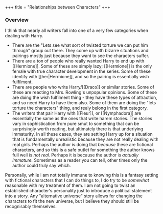 +++
title = "Relationships between Characters"
+++

### Overview

I think that nearly all writers fall into one of a very few categories when dealing
with Harry.

* There are the "Lets see what sort of twisted torture we can put him through"
  group out there.  They come up with bizarre situations and pairings mostly just
  because they want to see the characters suffer.  
* There are a ton of people who really wanted Harry to end up with [[Hermione]].
  Some of these are simply lazy; [[Hermione]] is the only female with true
  character development in the series.  Some of these identify with
  [[her|Hermione]], and so the pairing is essentially wish fulfilment. 
* There are people who write Harry/[[Draco]] or similar stories.  Some of these
  are reacting to Mrs. Rowling's unpopular opinions.  Some of these are doing
  the wish fulfilment thing - they have these types of attraction, and so need
  Harry to have them also.  Some of them are doing the "lets torture the
  characters" thing, and realy belong in the first category.  
* The writers that pair Harry with [[Fleur]], or [[Nymphadora]] are essentially
  the same as the ones that write harem stories.  The stories vary in
  sophistication from pure smut to something that can be surprisingly worth
  reading, but ultimately there is that underlying immaturity.  In all these
  cases, they are setting Harry up for a situation that is fundamentally
  unrealistic because they are not really dealing with real girls. Perhaps the
  author is doing that *because* these are fictional characters, and so this is
  a safe outlet for something the author knows full well is *not real.*  Perhaps
  it is because the author is *actually immature.*  Sometimes as a reader you
  can tell, other times only the author could truly say which.  

Personally, while I am not totally immune to knowing this is a fantasy setting
with fictional characters that I can do things to, I do try to be *somewhat*
reasonable with my treatment of them.  I am not going to twist an established
character's personality just to introduce a political statement into a story.
Any "alternative universe" story allows for changing the characters to fit the
new universe, but I believe they should still be recognisably themselves.  

